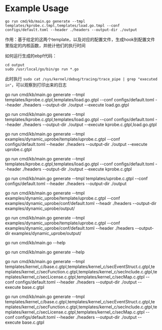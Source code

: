 
# Example Usage

```shell
go run cmd/kb/main.go generate --tmpl templates/kprobe.c.tmpl,templates/load.go.tmpl --conf configs/default.toml --header ./headers --output-dir ./output
```

作用：基于给定的这两个template，以及对应的配置文件，生成hook到配置文件里指定的内核函数，并统计他们的执行时间

如何运行生成的ebpf代码：

```
cd output
sudo /usr/local/go/bin/go run *.go 
```

此时执行 `sudo cat /sys/kernel/debug/tracing/trace_pipe | grep "executed in"`，可以观察到打印出来的日志



go run cmd/kb/main.go generate --tmpl templates/kprobe.c.gtpl,templates/load.go.gtpl --conf configs/default.toml --header ./headers --output-dir ./output --execute load.go.gtpl

go run cmd/kb/main.go generate --tmpl templates/kprobe.c.gtpl,templates/load.go.gtpl --conf configs/default.toml --header ./headers --output-dir ./output --execute kprobe.c.gtpl,load.go.gtpl

go run cmd/kb/main.go generate --tmpl examples/dynamic_uprobe/template/uprobe.c.gtpl --conf configs/default.toml --header ./headers --output-dir ./output --execute uprobe.c.gtpl



go run cmd/kb/main.go generate --tmpl templates/kprobe.c.gtpl,templates/load.go.gtpl --conf configs/default.toml --header ./headers --output-dir ./output --execute kprobe.c.gtpl

go run cmd/kb/main.go generate --tmpl templates/uprobe.c.gtpl --conf configs/default.toml --header ./headers --output-dir ./output


go run cmd/kb/main.go generate --tmpl examples/dynamic_uprobe/template/uprobe.c.gtpl --conf examples/dynamic_uprobe/conf/default.toml --headr ./headers --output-dir examples/dynamic_uprobe/output/


go run cmd/kb/main.go generate --tmpl examples/dynamic_uprobe/template/uprobe.c.gtpl --conf examples/dynamic_uprobe/conf/default.toml --header ./headers --output-dir examples/dynamic_uprobe/output/

 go run cmd/kb/main.go --help

 go run cmd/kb/main.go generate --help


go run cmd/kb/main.go generate --tmpl templates/kernel_c/base.c.gtpl,templates/kernel_c/secEventStruct.c.gtpl,templates/kernel_c/secFunction.c.gtpl,templates/kernel_c/secInclude.c.gtpl,templates/kernel_c/secLicense.c.gtpl,templates/kernel_c/secMap.c.gtpl --conf configs/default.toml --header ./headers --output-dir ./output --execute base.c.gtpl

go run cmd/kb/main.go generate --tmpl templates/kernel_c/base.c.gtpl,templates/kernel_c/secEventStruct.c.gtpl,templates/kernel_c/secFunction.c.gtpl,templates/kernel_c/secInclude.c.gtpl,templates/kernel_c/secLicense.c.gtpl,templates/kernel_c/secMap.c.gtpl --conf configs/default.toml --header ./headers --output-dir ./output --execute base.c.gtpl